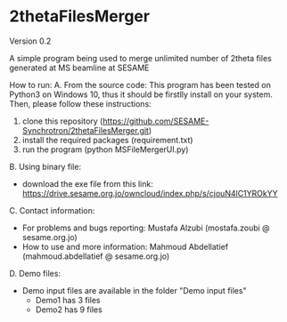# 2thetaFilesMerger

Version 0.2

A simple program being used to merge unlimited number of 2theta files generated at MS beamline at SESAME

How to run: 
A. From the source code: 
This program has been tested on Python3 on Windows 10, thus it should be firstlly install on your system. Then, please follow these instructions: 

1. clone this repository (https://github.com/SESAME-Synchrotron/2thetaFilesMerger.git)
2. install the required packages (requirement.txt)
3. run the program (python MSFileMergerUI.py)

B. Using binary file: 
- download the exe file from this link: https://drive.sesame.org.jo/owncloud/index.php/s/cjouN4lC1YROkYY 

C. Contact information:
- For problems and bugs reporting: Mustafa Alzubi (mostafa.zoubi @ sesame.org.jo)
- How to use and more information: Mahmoud Abdellatief (mahmoud.abdellatief @ sesame.org.jo)

D. Demo files: 
- Demo input files are available in the folder "Demo input files"
	- Demo1 has 3 files 
	- Demo2 has 9 files